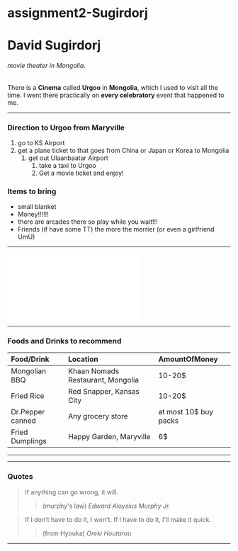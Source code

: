 # assignment2-Sugirdorj
# David Sugirdorj
###### movie theater in Mongolia.

There is a **Cinema** called **Urgoo** in **Mongolia**, which I used to visit all the time. 
I went there practically on **every celebratory** event that happened to me.

***

### Direction to Urgoo from Maryville

1. go to KS Airport
2. get a plane ticket to that goes from China or Japan or Korea to Mongolia
    1. get out Ulaanbaatar Airport
        1. take a taxi to Urgoo
        2. Get a movie ticket and enjoy!

### Items to bring

* small blanket
* Money!!!!!!
* there are arcades there so play while you wait!!!
* Friends (if have some TT) the more the merrier (or even a girlfriend UmU)

***

![link-to-aboutme](AboutMe.md)

***

### Foods and Drinks to recommend

| Food/Drink | Location | AmountOfMoney |
| :--- | :---| :---|
| Mongolian BBQ | Khaan Nomads Restaurant, Mongolia | 10-20$ |
| Fried Rice | Red Snapper, Kansas City | 10-20$ |
| Dr.Pepper canned | Any grocery store | at most 10$ buy packs|
| Fried Dumplings | Happy Garden, Maryville | 6$ |

***

***

### Quotes

> If anything can go wrong, it will. 
>> (murphy's law) *Edward Aloysius Murphy Jr.*

> If I don't have to do it, I won't. If I have to do it, I'll make it quick. 
>> (from Hyouka) *Oreki Houtarou*

***